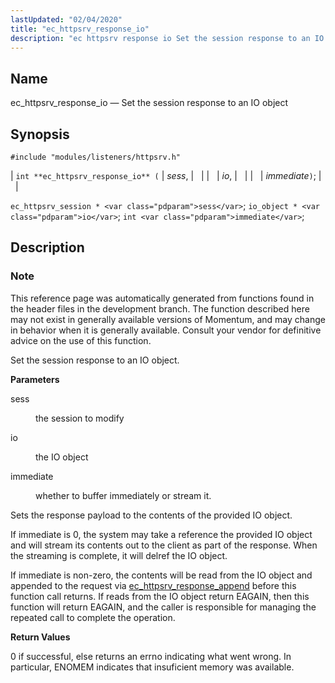 ```yaml
---
lastUpdated: "02/04/2020"
title: "ec_httpsrv_response_io"
description: "ec httpsrv response io Set the session response to an IO object int ec httpsrv response io sess io immediate ec httpsrv session sess io object io int immediate This reference page was automatically generated from functions found in the header files in the development branch The function described here..."
---
```


<a name="apis.ec_httpsrv_response_io"></a> 
## Name

ec_httpsrv_response_io — Set the session response to an IO object

## Synopsis

`#include "modules/listeners/httpsrv.h"`

| `int **ec_httpsrv_response_io** (` | <var class="pdparam">sess</var>, |   |
|   | <var class="pdparam">io</var>, |   |
|   | <var class="pdparam">immediate</var>`)`; |   |

`ec_httpsrv_session * <var class="pdparam">sess</var>`;
`io_object * <var class="pdparam">io</var>`;
`int <var class="pdparam">immediate</var>`;<a name="idp53026752"></a> 
## Description

### Note

This reference page was automatically generated from functions found in the header files in the development branch. The function described here may not exist in generally available versions of Momentum, and may change in behavior when it is generally available. Consult your vendor for definitive advice on the use of this function.

Set the session response to an IO object.

**<a name="idp53029616"></a> Parameters**

<dl class="variablelist">

<dt>sess</dt>

<dd>

the session to modify

</dd>

<dt>io</dt>

<dd>

the IO object

</dd>

<dt>immediate</dt>

<dd>

whether to buffer immediately or stream it.

</dd>

</dl>

Sets the response payload to the contents of the provided IO object.

If immediate is 0, the system may take a reference the provided IO object and will stream its contents out to the client as part of the response. When the streaming is complete, it will delref the IO object.

If immediate is non-zero, the contents will be read from the IO object and appended to the request via [ec_httpsrv_response_append](/momentum/3/3-api/apis-ec-httpsrv-response-append) before this function call returns. If reads from the IO object return EAGAIN, then this function will return EAGAIN, and the caller is responsible for managing the repeated call to complete the operation.

**<a name="idp53038560"></a> Return Values**

0 if successful, else returns an errno indicating what went wrong. In particular, ENOMEM indicates that insuficient memory was available.